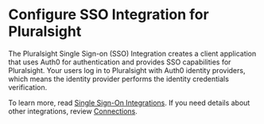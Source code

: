 # Configure SSO Integration for Pluralsight

The Pluralsight Single Sign-on (SSO) Integration creates a client application that uses Auth0 for authentication and provides SSO capabilities for Pluralsight. Your users log in to Pluralsight with Auth0 identity providers, which means the identity provider performs the identity credentials verification.

To learn more, read [Single Sign-On Integrations](https://auth0.com/docs/sso). If you need details about other integrations, review [Connections](https://auth0.com/docs/identityproviders).